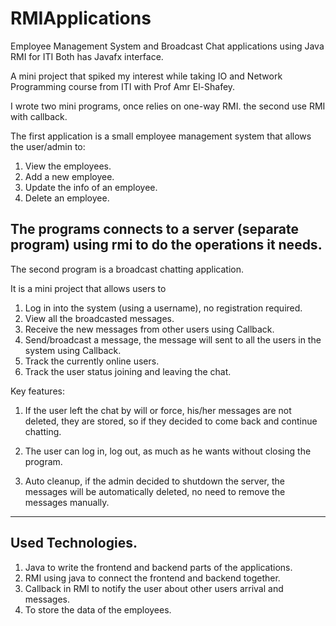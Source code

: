 # RMIApplications
Employee Management System and Broadcast Chat applications using Java RMI for ITI
Both has Javafx interface.

A mini project that spiked my interest while taking IO and Network Programming course from ITI with Prof Amr El-Shafey.

I wrote two mini programs, once relies on one-way RMI.
the second use RMI with callback.

The first application is a small employee management system that allows the user/admin
to:
1. View the employees.
2. Add a new employee.
3. Update the info of an employee.
4. Delete an employee.

The programs connects to a server (separate program) using rmi to do the operations it needs.
--------------
The second program is a broadcast chatting application.

It is a mini project that allows users to
1. Log in into the system (using a username), no registration required.
2. View all the broadcasted messages.
3. Receive the new messages from other users using Callback.
4. Send/broadcast a message, the message will sent to all the users in the system using Callback.
5. Track the currently online users.
6. Track the user status joining and leaving the chat.

Key features:
1. If the user left the chat by will or force, his/her messages are not deleted, they are stored, so if they decided to come
back and continue chatting.

2. The user can log in, log out, as much as he wants without closing the program.
   
3. Auto cleanup, if the admin decided to shutdown the server, the messages will be automatically deleted, no need to remove the messages manually.
--------------
Used Technologies.
------------------
1. Java to write the frontend and backend parts of the applications.
2. RMI using java to connect the frontend and backend together.
3. Callback in RMI to notify the user about other users arrival and messages.
4. To store the data of the employees.
